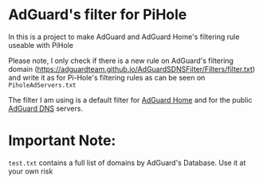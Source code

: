 # AdGuard's filter for PiHole

In this is a project to make AdGuard and AdGuard Home's filtering rule useable with PiHole

Please note, I only check if there is a new rule on AdGuard's filtering domain (https://adguardteam.github.io/AdGuardSDNSFilter/Filters/filter.txt) and write it as for Pi-Hole's filtering rules as can be seen on
`PiholeAdServers.txt`

The filter I am using is a default filter for [AdGuard Home](https://github.com/AdguardTeam/AdGuardHome) and for the public [AdGuard DNS](https://adguard.com/en/adguard-dns/overview.html) servers.

# Important Note:
`test.txt` contains a full list of domains by AdGuard's Database. Use it at your own risk
